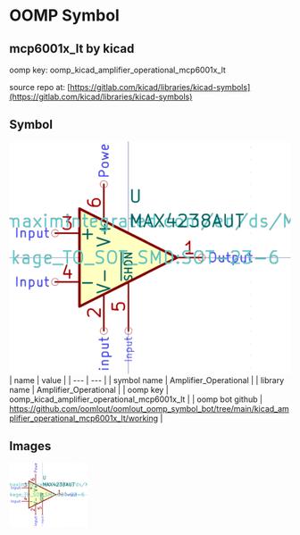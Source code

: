 # OOMP Symbol  
## mcp6001x_lt  by kicad  
  
oomp key: oomp_kicad_amplifier_operational_mcp6001x_lt  
  
source repo at: [https://gitlab.com/kicad/libraries/kicad-symbols](https://gitlab.com/kicad/libraries/kicad-symbols)  
## Symbol  
  
[![working.png](working_600.png)](working.png)  
| name | value | 
| --- | --- | 
| symbol name | Amplifier_Operational | 
| library name | Amplifier_Operational | 
| oomp key | oomp_kicad_amplifier_operational_mcp6001x_lt | 
| oomp bot github | https://github.com/oomlout/oomlout_oomp_symbol_bot/tree/main/kicad_amplifier_operational_mcp6001x_lt/working | 
## Images  
  
[![working.png](working_140.png)](working.png)  
